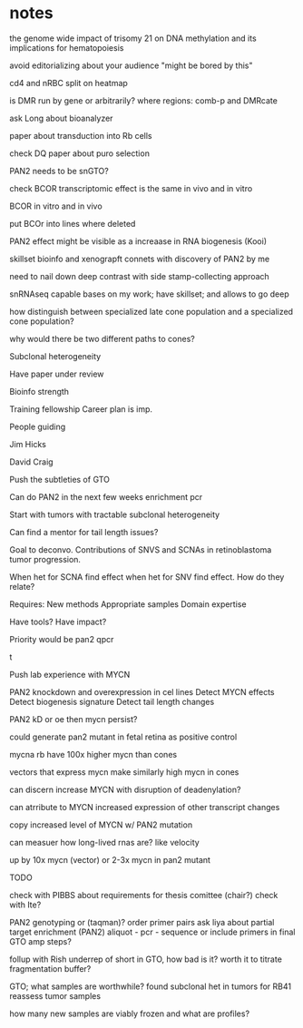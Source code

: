 # notes
the genome wide impact of trisomy 21 on DNA methylation and its implications for hematopoiesis

avoid editorializing about your audience "might be bored by this"

cd4 and nRBC split on heatmap

is DMR run by gene or arbitrarily? where regions: comb-p and DMRcate

ask Long about bioanalyzer

paper about transduction into Rb cells 

check DQ paper about puro selection

PAN2 needs to be snGTO? 

check BCOR transcriptomic effect is the same in vivo and in vitro 

BCOR in vitro and in vivo 

put BCOr into lines where deleted 

PAN2 effect might be visible as a increaase in RNA biogenesis (Kooi)

skillset bioinfo and xenograpft connets with discovery of PAN2 by me 

need to nail down deep contrast with side stamp-collecting approach 

snRNAseq capable 
bases on my work; have skillset; and allows to go deep 

how distinguish between specialized late cone population and a specialized cone population? 

why would there be two different paths to cones? 

Subclonal heterogeneity

Have paper under review 

Bioinfo strength 

Training fellowship
Career plan is imp.

People guiding 

Jim Hicks

David Craig

Push the subtleties of GTO 

Can do PAN2 in the next few weeks enrichment pcr 

Start with tumors with tractable subclonal heterogeneity 


Can find a mentor for tail length issues? 

Goal to deconvo. Contributions of SNVS and SCNAs in retinoblastoma tumor progression. 

When het for SCNA find effect when het for SNV find effect. How do they relate? 

Requires:
New methods
Appropriate samples 
Domain expertise 

Have tools? Have impact? 

Priority would be pan2 qpcr 

t

Push lab experience with MYCN 



PAN2 knockdown and overexpression in cel lines 
Detect MYCN effects 
Detect biogenesis signature
Detect tail length changes

PAN2 kD or oe then mycn persist? 

could generate pan2 mutant in fetal retina as positive control 

mycna rb have 100x higher mycn than cones 

vectors that express mycn make similarly high mycn in cones 

can discern increase MYCN with disruption of deadenylation?

can atrribute to MYCN increased expression of other transcript changes

copy increased level of MYCN w/ PAN2 mutation 

can measuer how long-lived rnas are? like velocity 

up by 10x mycn (vector) or 2-3x mycn in pan2 mutant 


TODO

check with PIBBS about requirements for thesis comittee (chair?) 
check with Ite? 

PAN2 genotyping or (taqman)?
order primer pairs
ask liya about partial target enrichment (PAN2) aliquot - pcr - sequence or include primers in final GTO amp steps? 

follup with Rish 
underrep of short in GTO, how bad is it? 
worth it to titrate fragmentation buffer? 

GTO; what samples are worthwhile?
found subclonal het in tumors for RB41 
reassess tumor samples 

how many new samples are viably frozen and what are profiles? 










